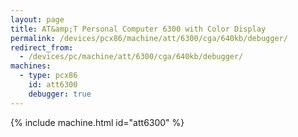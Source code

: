```yaml
---
layout: page
title: AT&amp;T Personal Computer 6300 with Color Display
permalink: /devices/pcx86/machine/att/6300/cga/640kb/debugger/
redirect_from:
  - /devices/pc/machine/att/6300/cga/640kb/debugger/
machines:
  - type: pcx86
    id: att6300
    debugger: true
---
```


{% include machine.html id="att6300" %}
